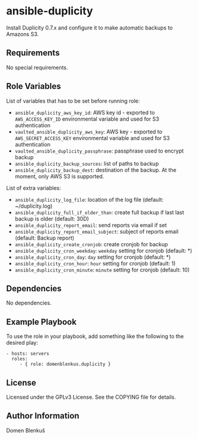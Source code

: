ansible-duplicity
=================

Install Duplicity 0.7.x and configure it to make automatic backups to
Amazons S3.

Requirements
------------

No special requirements.

Role Variables
--------------

List of variables that has to be set before running role:
  - `ansible_duplicity_aws_key_id`: AWS key id - exported to
    `AWS_ACCESS_KEY_ID` environmental variable and used for S3
    authentication
  - `vaulted_ansible_duplicity_aws_key`: AWS key - exported to
    `AWS_SECRET_ACCESS_KEY` environmental variable and used for S3
    authentication
  - `vaulted_ansible_duplicity_passphrase`: passphrase used to encrypt
    backup
  - `ansible_duplicity_backup_sources`: list of paths to backup
  - `ansible_duplicity_backup_dest`: destination of the backup. At the
    moment, only AWS S3 is supported.

List of extra variables:
  - `ansible_duplicity_log_file`: location of the log file (default:
    ~/duplicity.log)
  - `ansible_duplicity_full_if_older_than`: create full backup if last
    last backup is older (default: 30D)
  - `ansible_duplicity_report_email`: send reports via email if set
  - `ansible_duplicity_report_email_subject`: subject of reports email
    (default: Backup report)
  - `ansible_duplicity_create_cronjob`: create cronjob for backup
  - `ansible_duplicity_cron_weekday`: `weekday` setting for cronjob
    (default: *)
  - `ansible_duplicity_cron_day`: `day` setting for cronjob (default: *)
  - `ansible_duplicity_cron_hour`: `hour` setting for cronjob (default:
    1)
  - `ansible_duplicity_cron_minute`: `minute` setting for cronjob
    (default: 10)

Dependencies
------------

No dependencies.

Example Playbook
----------------

To use the role in your playbook, add something like the following to
the desired play:

    - hosts: servers
      roles:
         - { role: domenblenkus.duplicity }

License
-------

Licensed under the GPLv3 License. See the COPYING file for details.

Author Information
------------------

Domen Blenkuš
